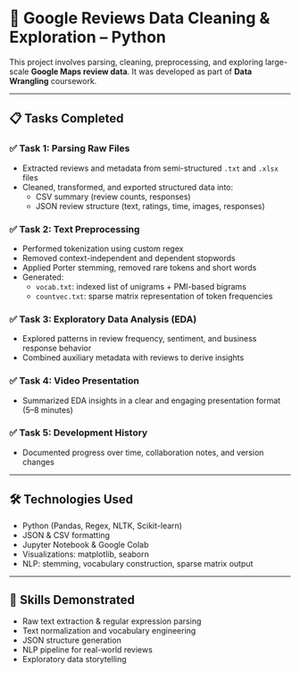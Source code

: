 # 📝 Google Reviews Data Cleaning & Exploration – Python

This project involves parsing, cleaning, preprocessing, and exploring large-scale **Google Maps review data**.
It was developed as part of **Data Wrangling** coursework.

---

## 📋 Tasks Completed

### ✅ Task 1: Parsing Raw Files
- Extracted reviews and metadata from semi-structured `.txt` and `.xlsx` files
- Cleaned, transformed, and exported structured data into:
  - CSV summary (review counts, responses)
  - JSON review structure (text, ratings, time, images, responses)

### ✅ Task 2: Text Preprocessing
- Performed tokenization using custom regex
- Removed context-independent and dependent stopwords
- Applied Porter stemming, removed rare tokens and short words
- Generated:
  - `vocab.txt`: indexed list of unigrams + PMI-based bigrams
  - `countvec.txt`: sparse matrix representation of token frequencies

### ✅ Task 3: Exploratory Data Analysis (EDA)
- Explored patterns in review frequency, sentiment, and business response behavior
- Combined auxiliary metadata with reviews to derive insights

### ✅ Task 4: Video Presentation
- Summarized EDA insights in a clear and engaging presentation format (5–8 minutes)

### ✅ Task 5: Development History
- Documented progress over time, collaboration notes, and version changes

---

## 🛠 Technologies Used

- Python (Pandas, Regex, NLTK, Scikit-learn)
- JSON & CSV formatting
- Jupyter Notebook & Google Colab
- Visualizations: matplotlib, seaborn
- NLP: stemming, vocabulary construction, sparse matrix output

---

## 🧠 Skills Demonstrated

- Raw text extraction & regular expression parsing
- Text normalization and vocabulary engineering
- JSON structure generation
- NLP pipeline for real-world reviews
- Exploratory data storytelling

